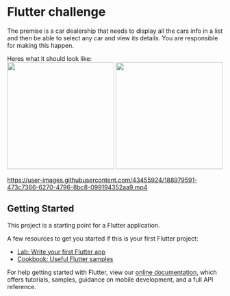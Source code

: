 # Flutter challenge

The premise is a car dealership that needs to display all the cars info in a list and then be able to select any car and view its details. You are responsible for making this happen. 

Heres what it should look like: 
<br>
<img src="https://user-images.githubusercontent.com/43455924/188979640-1c948925-433f-46a1-a184-c238e048822b.png" width="250">
<img src="https://user-images.githubusercontent.com/43455924/188979673-55a518c8-2f27-455d-95d5-67213cc50d61.png" width="250">







https://user-images.githubusercontent.com/43455924/188979591-473c7366-6270-4796-8bc8-099194352aa9.mp4



## Getting Started

This project is a starting point for a Flutter application.

A few resources to get you started if this is your first Flutter project:

- [Lab: Write your first Flutter app](https://flutter.dev/docs/get-started/codelab)
- [Cookbook: Useful Flutter samples](https://flutter.dev/docs/cookbook)

For help getting started with Flutter, view our
[online documentation](https://flutter.dev/docs), which offers tutorials,
samples, guidance on mobile development, and a full API reference.
